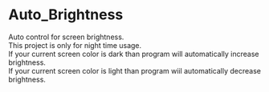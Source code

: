 # Auto_Brightness
 Auto control for screen brightness.\
 This project is only for night time usage.\
 If your current screen color is dark than program will automatically increase brightness.\
 If your current screen color is light than program wiil automatically decrease brightness.

